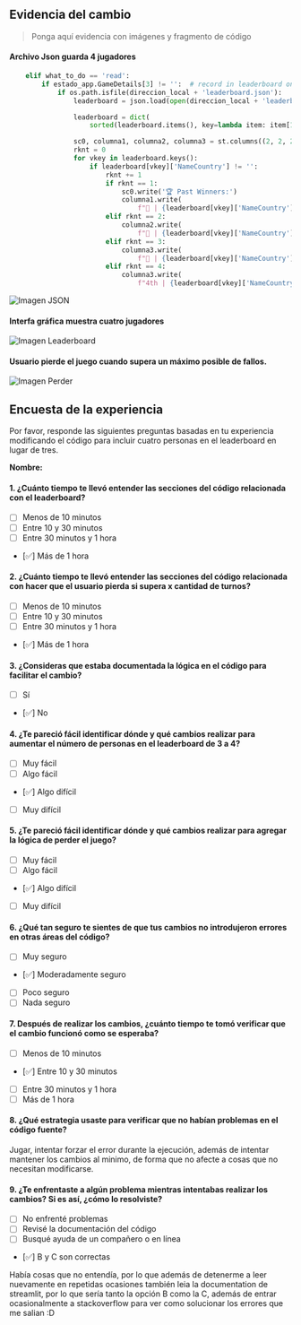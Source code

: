 
## Evidencia del cambio
> Ponga aquí evidencia con imágenes y fragmento de código


#### Archivo Json guarda 4 jugadores
```python
    elif what_to_do == 'read':
        if estado_app.GameDetails[3] != '':  # record in leaderboard only if player name is provided
            if os.path.isfile(direccion_local + 'leaderboard.json'):
                leaderboard = json.load(open(direccion_local + 'leaderboard.json'))  # read file

                leaderboard = dict(
                    sorted(leaderboard.items(), key=lambda item: item[1]['HighestScore'], reverse=True))  # sort desc

                sc0, columna1, columna2, columna3 = st.columns((2, 2, 2, 2))
                rknt = 0
                for vkey in leaderboard.keys():
                    if leaderboard[vkey]['NameCountry'] != '':
                        rknt += 1
                        if rknt == 1:
                            sc0.write('🏆 Past Winners:')
                            columna1.write(
                                f"🥇 | {leaderboard[vkey]['NameCountry']}: :red[{leaderboard[vkey]['HighestScore']}]")
                        elif rknt == 2:
                            columna2.write(
                                f"🥈 | {leaderboard[vkey]['NameCountry']}: :red[{leaderboard[vkey]['HighestScore']}]")
                        elif rknt == 3:
                            columna3.write(
                                f"🥉 | {leaderboard[vkey]['NameCountry']}: :red[{leaderboard[vkey]['HighestScore']}]")
                        elif rknt == 4:
                            columna3.write(
                                f"4th | {leaderboard[vkey]['NameCountry']}: :red[{leaderboard[vkey]['HighestScore']}]")
```
![Imagen JSON](D:\8-pixmatch-interacci-n-con-c-digo-existente-Miguel112003\docs\img\JSON4Jugadores.PNG)

#### Interfa gráfica muestra cuatro jugadores
![Imagen Leaderboard](D:\8-pixmatch-interacci-n-con-c-digo-existente-Miguel112003\docs\img\Leaderboard_4_jugadores.PNG)

#### Usuario pierde el juego cuando supera un máximo posible de fallos.
![Imagen Perder](D:\8-pixmatch-interacci-n-con-c-digo-existente-Miguel112003\docs\img\MensajePerder.PNG)
## Encuesta de la experiencia
Por favor, responde las siguientes preguntas basadas en tu experiencia modificando el código para incluir cuatro personas en el leaderboard en lugar de tres.

**Nombre:**

#### 1. ¿Cuánto tiempo te llevó entender las secciones del código relacionada con el leaderboard?
- [ ] Menos de 10 minutos
- [ ] Entre 10 y 30 minutos
- [ ] Entre 30 minutos y 1 hora
- [✅️] Más de 1 hora

#### 2. ¿Cuánto tiempo te llevó entender las secciones del código relacionada con hacer que el usuario pierda si supera x cantidad de turnos?
- [ ] Menos de 10 minutos
- [ ] Entre 10 y 30 minutos
- [ ] Entre 30 minutos y 1 hora
- [✅️] Más de 1 hora

#### 3. ¿Consideras que estaba documentada la lógica en el código para facilitar el cambio?
- [ ] Sí
- [✅️] No

#### 4. ¿Te pareció fácil identificar dónde y qué cambios realizar para aumentar el número de personas en el leaderboard de 3 a 4?
- [ ] Muy fácil
- [ ] Algo fácil
- [✅] Algo difícil
- [ ] Muy difícil


#### 5. ¿Te pareció fácil identificar dónde y qué cambios realizar para agregar la lógica de perder el juego?
- [ ] Muy fácil
- [ ] Algo fácil
- [✅️] Algo difícil
- [ ] Muy difícil


#### 6. ¿Qué tan seguro te sientes de que tus cambios no introdujeron errores en otras áreas del código?
- [ ] Muy seguro
- [✅️] Moderadamente seguro
- [ ] Poco seguro
- [ ] Nada seguro

#### 7. Después de realizar los cambios, ¿cuánto tiempo te tomó verificar que el cambio funcionó como se esperaba?
- [ ] Menos de 10 minutos
- [✅️] Entre 10 y 30 minutos
- [ ] Entre 30 minutos y 1 hora
- [ ] Más de 1 hora

#### 8. ¿Qué estrategia usaste para verificar que no habían problemas en el código fuente?
Jugar, intentar forzar el error durante la ejecución, además de intentar mantener los cambios al minimo, de forma que no
afecte a cosas que no necesitan modificarse.

#### 9. ¿Te enfrentaste a algún problema mientras intentabas realizar los cambios? Si es así, ¿cómo lo resolviste?
- [ ] No enfrenté problemas
- [ ] Revisé la documentación del código
- [ ] Busqué ayuda de un compañero o en línea
- [✅️] B y C son correctas

Había cosas que no entendía, por lo que además de detenerme a leer nuevamente en repetidas ocasiones también leia la 
documentation de streamlit, por lo que sería tanto la opción B como la C, además de entrar ocasionalmente a stackoverflow
para ver como solucionar los errores que me salian :D